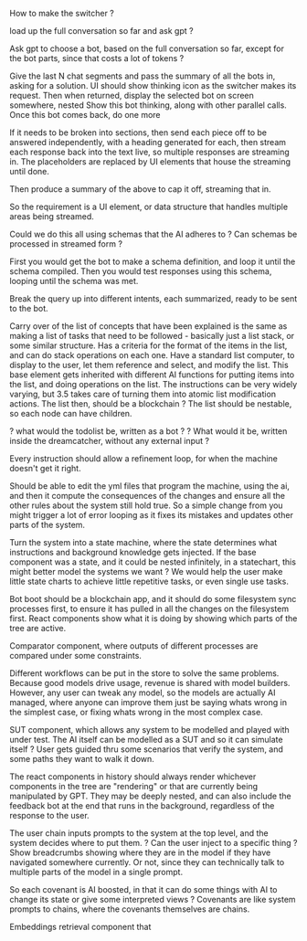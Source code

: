 How to make the switcher ?

load up the full conversation so far and ask gpt ?

Ask gpt to choose a bot, based on the full conversation so far, except for the bot parts, since that costs a lot of tokens ?

Give the last N chat segments and pass the summary of all the bots in, asking for a solution.
UI should show thinking icon as the switcher makes its request.
Then when returned, display the selected bot on screen somewhere, nested
Show this bot thinking, along with other parallel calls.
Once this bot comes back, do one more 

If it needs to be broken into sections, then send each piece off to be answered independently, with a heading generated for each, then stream each response back into the text live, so multiple responses are streaming in.  The placeholders are replaced by UI elements that house the streaming until done.

Then produce a summary of the above to cap it off, streaming that in.

So the requirement is a UI element, or data structure that handles multiple areas being streamed.

Could we do this all using schemas that the AI adheres to ?
Can schemas be processed in streamed form ?

First you would get the bot to make a schema definition, and loop it until the schema compiled.
Then you would test responses using this schema, looping until the schema was met.

Break the query up into different intents, each summarized, ready to be sent to the bot.

Carry over of the list of concepts that have been explained is the same as making a list of tasks that need to be followed - basically just a list stack, or some similar structure.  Has a criteria for the format of the items in the list, and can do stack operations on each one.
Have a standard list computer, to display to the user, let them reference and select, and modify the list.
This base element gets inherited with different AI functions for putting items into the list, and doing operations on the list.  The instructions can be very widely varying, but 3.5 takes care of turning them into atomic list modification actions.  The list then, should be a blockchain ?
The list should be nestable, so each node can have children.

? what would the todolist be, written as a bot ?
? What would it be, written inside the dreamcatcher, without any external input ?

Every instruction should allow a refinement loop, for when the machine doesn't get it right.

Should be able to edit the yml files that program the machine, using the ai, and then it compute the consequences of the changes and ensure all the other rules about the system still hold true.  So a simple change from you might trigger a lot of error looping as it fixes its mistakes and updates other parts of the system.

Turn the system into a state machine, where the state determines what instructions and background knowledge gets injected.
If the base component was a state, and it could be nested infinitely, in a statechart, this might better model the systems we want ?  We would help the user make little state charts to achieve little repetitive tasks, or even single use tasks.

Bot boot should be a  blockchain app, and it should do some filesystem sync processes first, to ensure it has pulled in all the changes on the filesystem first.  React components show what it is doing by showing which parts of the tree are active.

Comparator component, where outputs of different processes are compared under some constraints.

Different workflows can be put in the store to solve the same problems.  Because good models drive usage, revenue is shared with model builders.  However, any user can tweak any model, so the models are actually AI managed, where anyone can improve them just be saying whats wrong in the simplest case, or fixing whats wrong in the most complex case.

SUT component, which allows any system to be modelled and played with under test.  The AI itself can be modelled as a SUT and so it can simulate itself ?  User gets guided thru some scenarios that verify the system, and some paths they want to walk it down.

The react components in history should always render whichever components in the tree are "rendering" or that are currently being manipulated by GPT.  They may be deeply nested, and can also include the feedback bot at the end that runs in the background, regardless of the response to the user.

The user chain inputs prompts to the system at the top level, and the system decides where to put them.  ? Can the user inject to a specific thing ?  Show breadcrumbs showing where they are in the model if they have navigated somewhere currently.  Or not, since they can technically talk to multiple parts of the model in a single prompt.

So each covenant is AI boosted, in that it can do some things with AI to change its state or give some interpreted views ?  Covenants are like system prompts to chains, where the covenants themselves are chains.

Embeddings retrieval component that